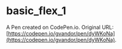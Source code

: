 # basic_flex_1

A Pen created on CodePen.io. Original URL: [https://codepen.io/gvandor/pen/dyWKoNa](https://codepen.io/gvandor/pen/dyWKoNa).



